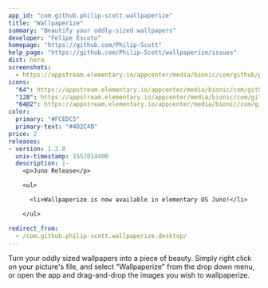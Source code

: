 ```yaml
---
app_id: "com.github.philip-scott.wallpaperize"
title: "Wallpaperize"
summary: "Beautify your oddly-sized wallpapers"
developer: "Felipe Escoto"
homepage: "https://github.com/Philip-Scott"
help_page: "https://github.com/Philip-Scott/wallpaperize/issues"
dist: hera
screenshots:
  - https://appstream.elementary.io/appcenter/media/bionic/com/github/philip-scott.wallpaperize/B93CD2D1E5A6B748C5F40A2750EEA7C9/screenshots/image-1_orig.png
icons:
  "64": https://appstream.elementary.io/appcenter/media/bionic/com/github/philip-scott.wallpaperize/B93CD2D1E5A6B748C5F40A2750EEA7C9/icons/64x64/com.github.philip-scott.wallpaperize_com.github.philip-scott.wallpaperize.png
  "128": https://appstream.elementary.io/appcenter/media/bionic/com/github/philip-scott.wallpaperize/B93CD2D1E5A6B748C5F40A2750EEA7C9/icons/128x128/com.github.philip-scott.wallpaperize_com.github.philip-scott.wallpaperize.png
  "64@2": https://appstream.elementary.io/appcenter/media/bionic/com/github/philip-scott.wallpaperize/B93CD2D1E5A6B748C5F40A2750EEA7C9/icons/64x64@2/com.github.philip-scott.wallpaperize_com.github.philip-scott.wallpaperize.png
color:
  primary: "#FCEDC5"
  primary-text: "#482C4B"
price: 2
releases:
- version: 1.2.8
  unix-timestamp: 1557014400
  description: |-
    <p>Juno Release</p>

    <ul>

      <li>Wallpaperize is now available in elementary OS Juno!</li>

    </ul>

redirect_from:
  - /com.github.philip-scott.wallpaperize.desktop/
---
```

<p>Turn your oddly sized wallpapers into a piece of beauty. Simply right click on your picture&apos;s file, and select &quot;Wallpaperize&quot; from the drop down menu, or open the app and drag-and-drop the images you wish to wallpaperize.</p>
